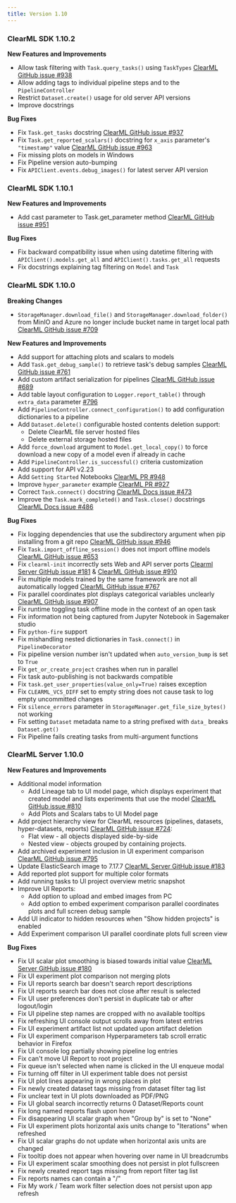 ```yaml
---
title: Version 1.10
---
```


### ClearML SDK 1.10.2

**New Features and Improvements**
* Allow task filtering with `Task.query_tasks()` using `TaskTypes` [ClearML GitHub issue #938](https://github.com/allegroai/clearml/issues/938)
* Allow adding tags to individual pipeline steps and to the `PipelineController`
* Restrict `Dataset.create()` usage for old server API versions
* Improve docstrings

**Bug Fixes**
* Fix `Task.get_tasks` docstring [ClearML GitHub issue #937](https://github.com/allegroai/clearml/issues/937)
* Fix `Task.get_reported_scalars()` docstring for `x_axis` parameter's `"timestamp"` value [ClearML GitHub issue #963](https://github.com/allegroai/clearml/issues/963)
* Fix missing plots on models in Windows
* Fix Pipeline version auto-bumping
* Fix `APIClient.events.debug_images()` for latest server API version

### ClearML SDK 1.10.1

**New Features and Improvements**
* Add cast parameter to Task.get_parameter method [ClearML GitHub issue #951](https://github.com/allegroai/clearml/issues/951)

**Bug Fixes**
* Fix backward compatibility issue when using datetime filtering with `APIClient().models.get_all` and `APIClient().tasks.get_all` requests
* Fix docstrings explaining tag filtering on `Model` and `Task`

### ClearML SDK 1.10.0

**Breaking Changes**
* `StorageManager.download_file()` and `StorageManager.download_folder()` from MinIO and Azure no longer include bucket name 
in target local path [ClearML GitHub issue #709](https://github.com/allegroai/clearml/issues/709)

**New Features and Improvements**
* Add support for attaching plots and scalars to models
* Add `Task.get_debug_sample()` to retrieve task's debug samples [ClearML GitHub issue #761](https://github.com/allegroai/clearml/issues/761)
* Add custom artifact serialization for pipelines [ClearML GitHub issue #689](https://github.com/allegroai/clearml/issues/689)
* Add table layout configuration to `Logger.report_table()` through `extra_data` parameter [#796](https://github.com/allegroai/clearml/issues/796)
* Add `PipelineController.connect_configuration()` to add configuration dictionaries to a pipeline
* Add `Dataset.delete()` configurable hosted contents deletion support:
  * Delete ClearML file server hosted files
  * Delete external storage hosted files 
* Add `force_download` argument to `Model.get_local_copy()` to force download a new copy of a model even if already in cache
* Add `PipelineController.is_successful()` criteria customization
* Add support for API v2.23
* Add `Getting Started` Notebooks [ClearML PR #948](https://github.com/allegroai/clearml/pull/948)
* Improve `hyper_parameter` example [ClearML PR #927](https://github.com/allegroai/clearml/pull/927)
* Correct `Task.connect()` docstring [ClearML Docs issue #473](https://github.com/allegroai/clearml-DOCS/issues/473)
* Improve the `Task.mark_completed()` and `Task.close()` docstrings [ClearML Docs issue #486](https://github.com/allegroai/clearml-docs/issues/486)


**Bug Fixes**
* Fix logging dependencies that use the subdirectory argument when pip installing from a git repo [ClearML GitHub issue #946](https://github.com/allegroai/clearml/issues/946)
* Fix `Task.import_offline_session()` does not import offline models [ClearML GitHub issue #653](https://github.com/allegroai/clearml/issues/653)
* Fix `clearml-init` incorrectly sets Web and API server ports [Clearml Server GitHub issue #181](https://github.com/allegroai/clearml-server/issues/181) & [ClearML GitHub issue #910](https://github.com/allegroai/clearml/issues/910)
* Fix multiple models trained by the same framework are not all automatically logged [ClearML GitHub issue #767](https://github.com/allegroai/clearml/issues/767)
* Fix parallel coordinates plot displays categorical variables unclearly [ClearML GitHub issue #907](https://github.com/allegroai/clearml/issues/907)
* Fix runtime toggling task offline mode in the context of an open task
* Fix information not being captured from Jupyter Notebook in Sagemaker studio
* Fix `python-fire` support
* Fix mishandling nested dictionaries in `Task.connect()` in `PipelineDecorator`
* Fix pipeline version number isn't updated when `auto_version_bump` is set to `True`
* Fix `get_or_create_project` crashes when run in parallel
* Fix task auto-publishing is not backwards compatible
* Fix `task.get_user_properties(value_only=True)` raises exception 
* Fix `CLEARML_VCS_DIFF` set to empty string does not cause task to log empty uncommitted changes
* Fix `silence_errors` parameter in `StorageManager.get_file_size_bytes()` not working
* Fix setting `Dataset` metadata name to a string prefixed with `data_` breaks `Dataset.get()`
* Fix Pipeline fails creating tasks from multi-argument functions



### ClearML Server 1.10.0

**New Features and Improvements**
* Additional model information
  * Add Lineage tab to UI model page, which displays experiment that created model and lists experiments that use the model [ClearML GitHub issue #810](https://github.com/allegroai/clearml/issues/810)
  * Add Plots and Scalars tabs to UI Model page
* Add project hierarchy view for ClearML resources (pipelines, datasets, hyper-datasets, reports) [ClearML GitHub issue #724](https://github.com/allegroai/clearml/issues/724):
  * Flat view - all objects displayed side-by-side
  * Nested view - objects grouped by containing projects. 
* Add archived experiment inclusion in UI experiment comparison [ClearML GitHub issue #795](https://github.com/allegroai/clearml/issues/795)
* Update ElasticSearch image to 7.17.7 [ClearML Server GitHub issue #183](https://github.com/allegroai/clearml-server/issues/183)
* Add reported plot support for multiple color formats
* Add running tasks to UI project overview metric snapshot
* Improve UI Reports:
  * Add option to upload and embed images from PC
  * Add option to embed experiment comparison parallel coordinates plots and full screen debug sample
* Add UI indicator to hidden resources when "Show hidden projects" is enabled
* Add Experiment comparison UI parallel coordinate plots full screen view

**Bug Fixes**
* Fix UI scalar plot smoothing is biased towards initial value [ClearML Server GitHub issue #180](https://github.com/allegroai/clearml-server/issues/180)
* Fix UI experiment plot comparison not merging plots
* Fix UI reports search bar doesn't search report descriptions
* Fix UI reports search bar does not close after result is selected
* Fix UI user preferences don't persist in duplicate tab or after logout/login 
* Fix UI pipeline step names are cropped with no available tooltips
* Fix refreshing UI console output scrolls away from latest entries
* Fix UI experiment artifact list not updated upon artifact deletion
* Fix UI experiment comparison Hyperparameters tab scroll erratic behavior in Firefox
* Fix UI console log partially showing pipeline log entries
* Fix can't move UI Report to root project
* Fix queue isn't selected when name is clicked in the UI enqueue modal
* Fix turning off filter in UI experiment table does not persist
* Fix UI plot lines appearing in wrong places in plot
* Fix newly created dataset tags missing from dataset filter tag list
* Fix unclear text in UI plots downloaded as PDF/PNG
* Fix UI global search incorrectly returns 0 Dataset/Reports count  
* Fix long named reports flash upon hover
* Fix disappearing UI scalar graph when "Group by" is set to "None"
* Fix UI experiment plots horizontal axis units change to "Iterations" when refreshed
* Fix UI scalar graphs do not update when horizontal axis units are changed
* Fix tooltip does not appear when hovering over name in UI breadcrumbs
* Fix UI experiment scalar smoothing does not persist in plot fullscreen
* Fix newly created report tags missing from report filter tag list
* Fix reports names can contain a "/"
* Fix My work / Team work filter selection does not persist upon app refresh 

